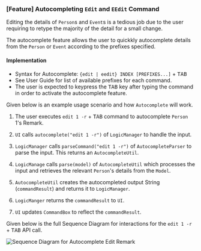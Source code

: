 ### [Feature] Autocompleting `Edit` and `EEdit` Command

Editing the details of `Person`s and `Event`s is a tedious job due to the user requiring to retype the majority of the detail for a small change.

The autocomplete feature allows the user to quickkly autocomplete details from the `Person` or `Event` according to the prefixes specified.

#### Implementation
* Syntax for Autocomplete: `{edit | eedit} INDEX [PREFIXES...]` + <kbd>TAB</kbd>
* See User Guide for list of available prefixes for each command.
* The user is expected to keypress the <kbd>TAB</kbd> key after typing the command in order to activate the autocomplete feature.

Given below is an example usage scenario and how `Autocomplete` will work.

1. The user executes `edit 1 -r` + <kbd>TAB</kbd> command to autocomplete `Person` 1's Remark.

2. `UI` calls `autocomplete("edit 1 -r")` of `LogicManager` to handle the input.

3. `LogicManager` calls `parseCommand("edit 1 -r")` of `AutocompleteParser` to parse the input. This returns an `AutocompleteUtil`.

4. `LogicManage` calls `parse(model)` of `AutocompleteUtil` which processes the input and retrieves the relevant `Person`'s details from the `Model`.

5. `AutocompleteUtil` creates the autocompleted output String (`commandResult`) and returns it to `LogicManager`.

6. `LogicManger` returns the `commandResult` to `UI`.

7. `UI` updates `CommandBox` to reflect the `commandResult`.

Given below is the full Sequence Diagram for interactions for the `edit 1 -r` + <kbd>TAB</kbd> API call.

![Sequence Diagram for Autocomplete Edit Remark](images/AutocompleteSequenceDiagram.png)
